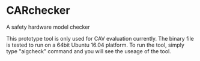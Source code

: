 # CARchecker
A safety hardware model checker

This prototype tool is only used for CAV evaluation currently. 
The binary file is tested to run on a 64bit Ubuntu 16.04 platform. 
To run the tool, simply type "aigcheck" command and you will see the useage of the tool. 
